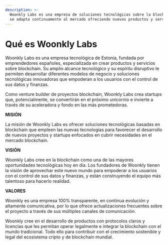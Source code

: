 ```yaml
---
description: >-
  Woonkly Labs es una empresa de soluciones tecnológicas sobre la blockchain que
  se adapta continuamente al mercado ofreciendo nuevos productos y servicios.
---
```


# Qué es Woonkly Labs

Woonkly Labs es una empresa tecnológica de Estonia, fundada por emprendedores españoles, especializada en crear productos y servicios sobre blockchain. Su amplio alcance tecnológico y su espíritu disruptivo le permiten desarrollar diferentes modelos de negocio y soluciones tecnológicas innovadoras que empoderan a los usuarios con el control de sus datos y finanzas.

Como venture builder de proyectos blockchain, Woonkly Labs crea startups que, potencialmente, se convertirán en el próximo unicornio e invierte a través de su aceleradora y fondo en las más prometedoras. 

**MISIÓN** 

La misión de Woonkly Labs es ofrecer soluciones tecnológicas basadas en blockchain que empleen las nuevas tecnologías para favorecer el desarrollo de nuevos proyectos y startups enfocados en cubrir necesidades en el mercado blockchain.

**VISIÓN** 

Woonkly Labs cree en la blockchain como una de las mayores oportunidades tecnológicas hoy en día. Los fundadores de Woonkly tienen la visión de aprovechar este nuevo mundo para empoderar a los usuarios con el control de sus datos y finanzas, y están construyendo el equipo más talentoso para hacerlo realidad.

**VALORES**

Woonkly es una empresa 100% transparente, en continua evolución y altamente comunicativa, por lo que ofrece actualizaciones frecuentes sobre el proyecto a través de sus múltiples canales de comunicación. 

Woonkly cree en el desarrollo de productos con protocolos claros y licencias que les permitan operar legalmente e integrar la blockchain con el mundo tradicional. Todo ello para contribuir con el crecimiento sostenible y legal del ecosistema cripto y de blockchain mundial.

